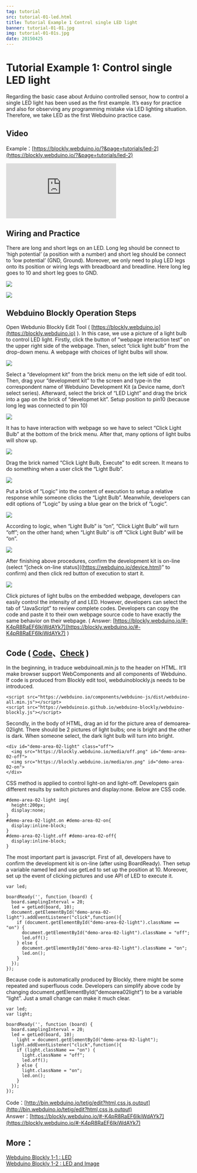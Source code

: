 ```yaml
---
tag: tutorial
src: tutorial-01-led.html
title: Tutorial Example 1 Control single LED light
banner: tutorial-01-01.jpg
img: tutorial-01-01s.jpg
date: 20150425
---
```


<!-- @@master  = ../../_layout.html-->

<!-- @@block  =  meta-->

<title>Tutorial Example 1: Control single LED light :::: Webduino = Web × Arduino</title>

<meta name="description" content="Regarding the basic case about Arduino controlled sensor, how to control a single LED light has been used as the first example.  It’s easy for practice and also for observing any programming mistake via LED lighting situation.  Therefore, we take LED as the first Webduino practice case. ">

<meta itemprop="description" content="Regarding the basic case about Arduino controlled sensor, how to control a single LED light has been used as the first example.  It’s easy for practice and also for observing any programming mistake via LED lighting situation.  Therefore, we take LED as the first Webduino practice case. ">

<meta property="og:description" content="Regarding the basic case about Arduino controlled sensor, how to control a single LED light has been used as the first example.  It’s easy for practice and also for observing any programming mistake via LED lighting situation.  Therefore, we take LED as the first Webduino practice case. ">

<meta property="og:title" content="Tutorial Example 1: Control single LED light" >

<meta property="og:url" content="https://webduino.io/tutorials/tutorial-01-led.html">

<meta property="og:image" content="https://webduino.io/img/tutorials/tutorial-01-01s.jpg">

<meta itemprop="image" content="https://webduino.io/img/tutorials/tutorial-01-01s.jpg">

<include src="../_include-tutorials.html"></include>

<!-- @@close-->

<!-- @@block  =  preAndNext-->

<include src="../_include-tutorials-content.html"></include>

<!-- @@close-->




<!-- @@block  =  tutorials-->
# Tutorial Example 1: Control single LED light

Regarding the basic case about Arduino controlled sensor, how to control a single LED light has been used as the first example.  It’s easy for practice and also for observing any programming mistake via LED lighting situation.  Therefore, we take LED as the first Webduino practice case. 

## Video

Example：[https://blockly.webduino.io/?&page=tutorials/led-2](https://blockly.webduino.io/?&page=tutorials/led-2)  

<iframe class="youtube" src="https://www.youtube.com/embed/8k6Lqu-aqVM" frameborder="0" allowfullscreen></iframe>

## Wiring and Practice

There are long and short legs on an LED.  Long leg should be connect to ‘high potential’ (a position with a number) and short leg should be connect to ‘low potential’ (GND, Ground).  Moreover, we only need to plug LED legs onto its position or wiring legs with breadboard and breadline. Here long leg goes to 10 and short leg goes to GND.

![](../../img/tutorials/tutorial-01-02.jpg)

![](../../img/tutorials/tutorial-01-03.jpg)

## Webduino Blockly Operation Steps

Open Webdunio Blockly Edit Tool ( [https://blockly.webduino.io](https://blockly.webduino.io) ).  In this case, we use a picture of a light bulb to control LED light.  Firstly, click the button of “webpage interaction test” on the upper right side of the webpage.  Then, select “click light bulb” from the drop-down menu.  A webpage with choices of light bulbs will show.

![](../../img/tutorials/tutorial-01-04.jpg)

Select a “development kit” from the brick menu on the left side of edit tool.  Then, drag your  “development kit” to the screen and type-in the correspondent name of Webduino Development Kit  (a Device name, don’t select series).  Afterward, select the brick of “LED Light” and drag the brick into a gap on the brick of “developmet kit”.  Setup position to pin10 (because long leg was connected to pin 10)  

![](../../img/tutorials/tutorial-01-05.jpg)

It has to have interaction with webpage so we have to select “Click Light Bulb” at the bottom of the brick menu. After that, many options of light bulbs will show up.

![](../../img/tutorials/tutorial-01-06.jpg)

Drag the brick named “Click Light Bulb, Execute” to edit screen.  It means to do something when a user click the “Light Bulb”.

![](../../img/tutorials/tutorial-01-07.jpg)

Put a brick of “Logic” into the content of execution to setup a relative response while someone clicks the “Light Bulb”. Meanwhile, developers can edit options of “Logic” by using a blue gear on the brick of “Logic”.

![](../../img/tutorials/tutorial-01-08.jpg)

According to logic, when “Light Bulb” is “on”, “Click Light Bulb” will turn “off”; on the other hand; when “Light Bulb” is off “Click Light Bulb” will be “on”.

![](../../img/tutorials/tutorial-01-09.jpg)

After finishing above procedures, confirm the development kit is on-line (select “[check on-line status]((https://webduino.io/device.html)” to confirm) and then click red button of execution to start it.

![](../../img/tutorials/tutorial-01-10.jpg)

Click pictures of light bulbs on the embedded webpage, developers can easily control the intensity of and LED.  However, developers can select the tab of “JavaScript” to review complete codes.  Developers can copy the code and paste it to their own webpage source code to have exactly the same behavior on their webpage. 
( Answer: [https://blockly.webduino.io/#-K4pR8RaEF6IkiWdAYk7](https://blockly.webduino.io/#-K4pR8RaEF6IkiWdAYk7) )



## Code ( [Code](http://bin.webduino.io/tetig/edit?html,css,js,output)、[Check](https://webduino.io/device.html) )

In the beginning, in traduce webduino­all.min.js to the header on HTML.  It’ll make browser support WebComponents and all components of Webduino.  If code is produced from Blockly edit tool, webduino­blockly.js needs to be introduced.

	<script src="https://webduino.io/components/webduino-js/dist/webduino-all.min.js"></script>
	<script src="https://webduinoio.github.io/webduino-blockly/webduino-blockly.js"></script>

Secondly, in the body of HTML, drag an id for the picture area of demo­area­02­light.  There should be 2 pictures of light bulbs; one is bright and the other is dark.  When someone select, the dark light bulb will turn into bright.

	<div id="demo-area-02-light" class="off">
	  <img src="https://blockly.webduino.io/media/off.png" id="demo-area-02-off">
	  <img src="https://blockly.webduino.io/media/on.png" id="demo-area-02-on">
	</div>

CSS method is applied to control light-on and light-off.  Developers gain different results by switch pictures and display:none.  Below are CSS code.

	#demo-area-02-light img{
	  height:200px;
	  display:none;
	}
	#demo-area-02-light.on #demo-area-02-on{
	  display:inline-block;
	}
	#demo-area-02-light.off #demo-area-02-off{
	  display:inline-block;
	}

The most important part is javascript.  First of all, developers have to confirm the development kit is on-line (after using BoardReady).  Then setup a variable named led and use getLed to set up the position at 10.  Moreover, set up the event of clicking pictures and use API of LED to execute it.

	var led;

	boardReady('', function (board) {
	  board.samplingInterval = 20;
	  led = getLed(board, 10);
	  document.getElementById("demo-area-02-light").addEventListener("click",function(){
	    if (document.getElementById("demo-area-02-light").className == "on") {
	      document.getElementById("demo-area-02-light").className = "off";
	      led.off();
	    } else {
	      document.getElementById("demo-area-02-light").className = "on";
	      led.on();
	    }
	  });
	});

Because code is automatically produced by Blockly, there might be some repeated and superfluous code.  Developers can simplify above code by changing document.getElementById("demo­area­02­light") to be a variable “light”. Just a small change can make it much clear.

	var led;
	var light;

	boardReady('', function (board) {
	  board.samplingInterval = 20;
	  led = getLed(board, 10);
		light = document.getElementById("demo-area-02-light");
	  light.addEventListener("click",function(){
	    if (light.className == "on") {
	      light.className = "off";
	      led.off();
	    } else {
	      light.className = "on";
	      led.on();
	    }
	  });
	});

Code：[http://bin.webduino.io/tetig/edit?html,css,js,output](http://bin.webduino.io/tetig/edit?html,css,js,output)  
Answer：[https://blockly.webduino.io/#-K4pR8RaEF6IkiWdAYk7](https://blockly.webduino.io/#-K4pR8RaEF6IkiWdAYk7)

## More：

[Webduino Blockly 1-1 : LED](https://blockly.webduino.io/?lang=zh-hant&page=tutorials/led-1#-Jvaz_tuEFYtNaVBi0i2)  
[Webduino Blockly 1-2 : LED and Image](https://blockly.webduino.io/?lang=zh-hant&page=tutorials/led-2#-Jvb-r0TiTHKsL-rMGw9)



<!-- @@close-->